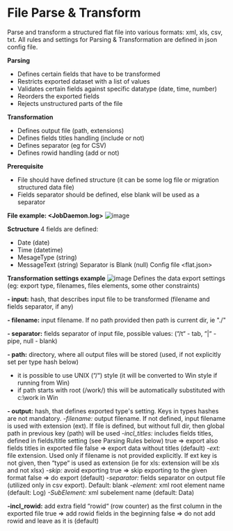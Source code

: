 # File Parse & Transform

Parse and transform a structured flat file into various formats: xml, xls, csv, txt.
All rules and settings for Parsing & Transformation are defined in json config file.

**Parsing**
- Defines certain fields that have to be transformed
- Restricts exported dataset with a list of values
- Validates certain fields against specific datatype (date, time, number)
- Reorders the exported fields
- Rejects unstructured parts of the file

**Transformation**
- Defines output file (path, extensions)
- Defines fields titles handling (include or not)
- Defines separator (eg for CSV)
- Defines rowid handling (add or not)

**Prerequisite**
- File should have defined structure (it can be some log file or migration structured data file)
- Fields separator should be defined, else blank will be used as a separator

**File example: <JobDaemon.log>**
![image](https://user-images.githubusercontent.com/80430638/221964288-662047b3-5ecb-4ffd-9ea8-0fc978ab005b.png)

**Sctructure**
4 fields are defined: 
- Date (date)
- Time (datetime)
- MesageType (string)
- MessageText (string)
Separator is Blank (null)
Config file <flat.json>

**Transformation settings example**
![image](https://user-images.githubusercontent.com/80430638/221964664-07f0d22c-00ff-4f68-bb2d-f2a434caf183.png)
Defines the data export settings (eg: export type, filenames, files elements, some other constraints)

**- input:** hash, that describes input file to be transformed (filename and fields separator, if any)

**- filename:** input filename. If no path provided then path is current dir, ie "./"

**- separator:** fields separator of input file, possible values: (“/t“ - tab, “|“ - pipe, null - blank)

**- path:** directory, where all output files will be stored (used, if not explicitly set per type hash 
below)
 - it is possible to use UNIX (“/“) style (it will be converted to Win style if running from Win)
 - if path starts with root (/work/) this will be automatically substituted with c:\work in Win
 
**- output:** hash, that defines exported type's setting. Keys in types hashes are not mandatory.
*-filename:* output filename. If not defined, input filename is used with extension (ext). If file
 is defined, but without full dir, then global path in previous key (path) will be used
*-incl_titles:* includes fields titles, defined in fields/title setting (see Parsing Rules below) 
 true => export also fields titles in exported file
 false => export data without titles (default)
*-ext:* file extension. Used only if filename is not provided explicitly. If ext key is not given, 
 then “type“ is used as extension (ie for xls: extension will be xls and not xlsx)
*-skip:* avoid exporting
 true => skip exporting to the given format
 false => do export (default)
*-separator:* fields separator on output file (utilized only in csv export). Default: blank
*-element:* xml root element name (default: Log)
*-SubElement:* xml subelement name (default: Data)

**-incl_rowid:** add extra field “rowid“ (row counter) as the first column in the exported file
 true => add rowid fields in the beginning
 false => do not add rowid and leave as it is (default)
